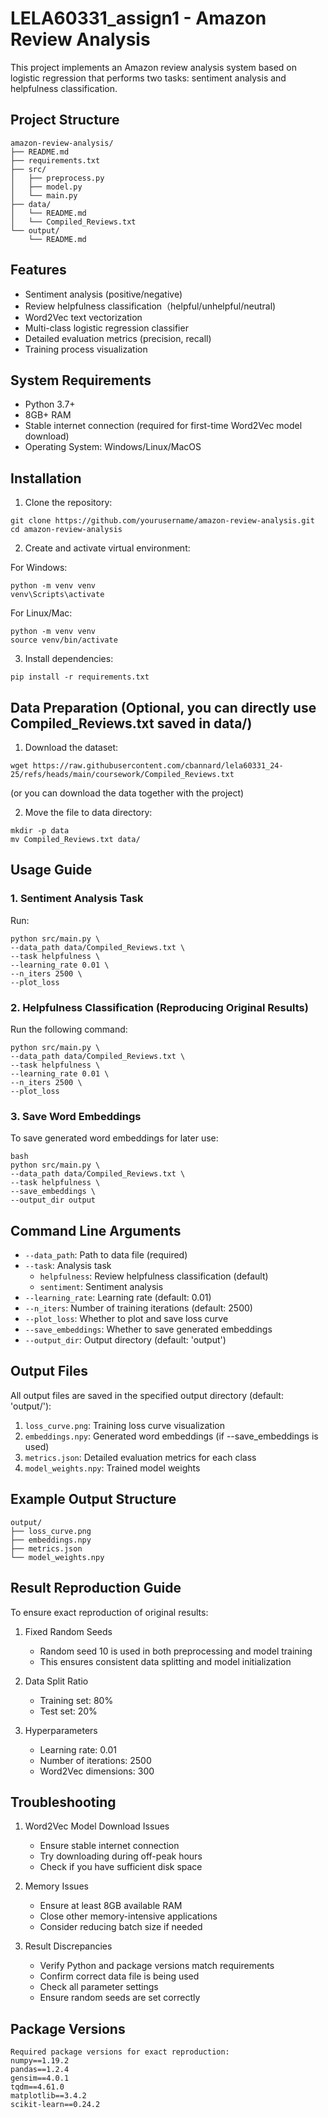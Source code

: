# LELA60331_assign1 - Amazon Review Analysis
This project implements an Amazon review analysis system based on logistic regression that performs two tasks: sentiment analysis and helpfulness classification.

## Project Structure
```
amazon-review-analysis/
├── README.md
├── requirements.txt
├── src/
│   ├── preprocess.py
│   ├── model.py 
│   └── main.py
├── data/
│   └── README.md
│   └── Compiled_Reviews.txt
└── output/
    └── README.md
```

## Features

- Sentiment analysis (positive/negative)
- Review helpfulness classification（helpful/unhelpful/neutral)
- Word2Vec text vectorization
- Multi-class logistic regression classifier
- Detailed evaluation metrics (precision, recall)
- Training process visualization

## System Requirements

- Python 3.7+
- 8GB+ RAM
- Stable internet connection (required for first-time Word2Vec model download)
- Operating System: Windows/Linux/MacOS

## Installation

1. Clone the repository:
```
git clone https://github.com/yourusername/amazon-review-analysis.git
cd amazon-review-analysis
```

2. Create and activate virtual environment:
   
For Windows:
```
python -m venv venv
venv\Scripts\activate
```

For Linux/Mac:
```
python -m venv venv
source venv/bin/activate
```

3. Install dependencies:
```
pip install -r requirements.txt
```


## Data Preparation (Optional, you can directly use Compiled_Reviews.txt saved in data/)

1. Download the dataset:
```
wget https://raw.githubusercontent.com/cbannard/lela60331_24-25/refs/heads/main/coursework/Compiled_Reviews.txt
```
(or you can download the data together with the project)

2. Move the file to data directory:
```
mkdir -p data
mv Compiled_Reviews.txt data/
```

## Usage Guide

### 1. Sentiment Analysis Task

Run:
```
python src/main.py \
--data_path data/Compiled_Reviews.txt \
--task helpfulness \
--learning_rate 0.01 \
--n_iters 2500 \
--plot_loss
```

### 2. Helpfulness Classification (Reproducing Original Results)

Run the following command:
```
python src/main.py \
--data_path data/Compiled_Reviews.txt \
--task helpfulness \
--learning_rate 0.01 \
--n_iters 2500 \
--plot_loss
```

### 3. Save Word Embeddings

To save generated word embeddings for later use:
```
bash
python src/main.py \
--data_path data/Compiled_Reviews.txt \
--task helpfulness \
--save_embeddings \
--output_dir output
```


## Command Line Arguments

- `--data_path`: Path to data file (required)
- `--task`: Analysis task
  - `helpfulness`: Review helpfulness classification (default)
  - `sentiment`: Sentiment analysis
- `--learning_rate`: Learning rate (default: 0.01)
- `--n_iters`: Number of training iterations (default: 2500)
- `--plot_loss`: Whether to plot and save loss curve
- `--save_embeddings`: Whether to save generated embeddings
- `--output_dir`: Output directory (default: 'output')

## Output Files

All output files are saved in the specified output directory (default: 'output/'):

1. `loss_curve.png`: Training loss curve visualization
2. `embeddings.npy`: Generated word embeddings (if --save_embeddings is used)
3. `metrics.json`: Detailed evaluation metrics for each class
4. `model_weights.npy`: Trained model weights

## Example Output Structure
```
output/
├── loss_curve.png
├── embeddings.npy
├── metrics.json
└── model_weights.npy
```

## Result Reproduction Guide

To ensure exact reproduction of original results:

1. Fixed Random Seeds
   - Random seed 10 is used in both preprocessing and model training
   - This ensures consistent data splitting and model initialization

2. Data Split Ratio
   - Training set: 80%
   - Test set: 20%

3. Hyperparameters
   - Learning rate: 0.01
   - Number of iterations: 2500
   - Word2Vec dimensions: 300

## Troubleshooting

1. Word2Vec Model Download Issues
   - Ensure stable internet connection
   - Try downloading during off-peak hours
   - Check if you have sufficient disk space

2. Memory Issues
   - Ensure at least 8GB available RAM
   - Close other memory-intensive applications
   - Consider reducing batch size if needed

3. Result Discrepancies
   - Verify Python and package versions match requirements
   - Confirm correct data file is being used
   - Check all parameter settings
   - Ensure random seeds are set correctly

## Package Versions
```
Required package versions for exact reproduction:
numpy==1.19.2
pandas==1.2.4
gensim==4.0.1
tqdm==4.61.0
matplotlib==3.4.2
scikit-learn==0.24.2
```


